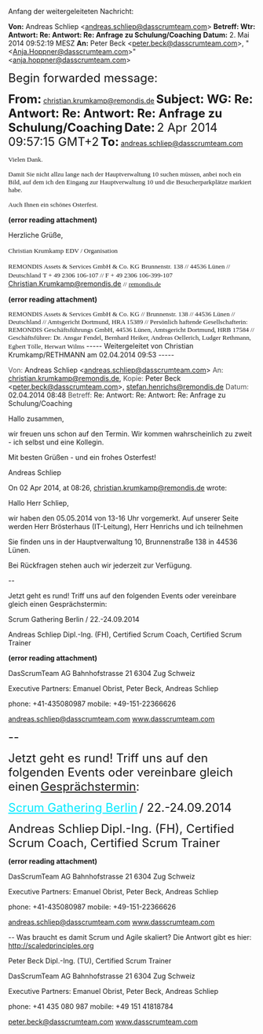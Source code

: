 <span style="color:#000ff;">Anfang der weitergeleiteten Nachricht:</span>

<span style="color:#000ff;"><b>Von:</b></span> <span style="color:#000ff;">Andreas Schliep <</span><a href="mailto:andreas.schliep@dasscrumteam.com" rel="noopener" class="external-link" target="_blank" style="color:#dca0dff;"><u>andreas.schliep@dasscrumteam.com</u></a><span style="color:#000ff;">></span>
<span style="color:#000ff;"><b>Betreff: Wtr: Antwort: Re: Antwort: Re: Anfrage zu Schulung/Coaching</b></span>
<span style="color:#000ff;"><b>Datum:</b></span> <span style="color:#000ff;">2. Mai 2014 09:52:19 MESZ</span>
<span style="color:#000ff;"><b>An:</b></span> <span style="color:#000ff;">Peter Beck <</span><a href="mailto:peter.beck@dasscrumteam.com" rel="noopener" class="external-link" target="_blank" style="color:#dca0dff;"><u>peter.beck@dasscrumteam.com</u></a><span style="color:#000ff;">>, "<</span><a href="mailto:Anja.Hoppner@dasscrumteam.com" rel="noopener" class="external-link" target="_blank" style="color:#dca0dff;"><u>Anja.Hoppner@dasscrumteam.com</u></a><span style="color:#000ff;">>" <</span><a href="mailto:anja.hoppner@dasscrumteam.com" rel="noopener" class="external-link" target="_blank" style="color:#dca0dff;"><u>anja.hoppner@dasscrumteam.com</u></a><span style="color:#000ff;">></span>



<span style="font-size:18pt;color:#000ff;">Begin forwarded message:</span>

<span style="font-size:18pt;color:#000ff;"><b>From:</b></span> <a href="mailto:christian.krumkamp@remondis.de" rel="noopener" class="external-link" target="_blank" style="font-size:18pt;color:#dca0dff;"><u>christian.krumkamp@remondis.de</u></a>
<span style="font-size:18pt;color:#000ff;"><b>Subject: WG: Re: Antwort: Re: Antwort: Re: Anfrage zu Schulung/Coaching</b></span>
<span style="font-size:18pt;color:#000ff;"><b>Date:</b></span> <span style="font-size:18pt;color:#000ff;">2 Apr 2014 09:57:15 GMT+2</span>
<span style="font-size:18pt;color:#000ff;"><b>To:</b></span> <a href="mailto:andreas.schliep@dasscrumteam.com" rel="noopener" class="external-link" target="_blank" style="font-size:18pt;color:#dca0dff;"><u>andreas.schliep@dasscrumteam.com</u></a>

<span style="font-family:ArialMT;font-size:10pt;color:#000ff;">Vielen Dank.</span> 

<span style="font-family:ArialMT;font-size:10pt;color:#000ff;">Damit Sie nicht allzu lange nach der Hauptverwaltung 10 suchen müssen, anbei noch ein Bild, auf dem ich den Eingang zur Hauptverwaltung 10 und die Besucherparkplätze markiert habe.</span> 

<span style="font-family:ArialMT;font-size:10pt;color:#000ff;">Auch Ihnen ein schönes Osterfest.</span> 

 **(error reading attachment)**
 

<span style="color:#000ff;">Herzliche Grüße,</span>

<span style="font-family:ArialMT;font-size:10pt;color:#000ff;">Christian Krumkamp</span> 
<span style="font-family:ArialMT;font-size:10pt;color:#000ff;">EDV / Organisation</span> 

<span style="font-family:ArialMT;font-size:10pt;color:#000ff;">REMONDIS Assets & Services GmbH & Co. KG</span> 
<span style="font-family:ArialMT;font-size:10pt;color:#000ff;">Brunnenstr. 138 // 44536 Lünen // Deutschland</span> 
<span style="font-family:ArialMT;font-size:10pt;color:#000ff;">T + 49 2306 106-107 // F + 49 2306 106-399-107</span> 
<a href="mailto:Christian.Krumkamp@remondis.de" rel="noopener" class="external-link" target="_blank" style="font-family:ArialMT;font-size:10pt;color:#00e9ff;"><u>Christian.Krumkamp@remondis.de</u></a> <span style="font-family:ArialMT;font-size:10pt;color:#000ff;">//</span> <a href="http://remondis.de/" rel="noopener" class="external-link" target="_blank" style="font-family:ArialMT;font-size:10pt;color:#dca0dff;"><u>remondis.de</u></a> 

 **(error reading attachment)**
  

<span style="font-family:ArialMT;font-size:10pt;color:#000ff;">REMONDIS Assets & Services GmbH & Co. KG // Brunnenstr. 138 // 44536 Lünen // Deutschland  // Amtsgericht Dortmund, HRA 15389 // Persönlich haftende Gesellschafterin: REMONDIS Geschäftsführungs GmbH, 44536 Lünen, Amtsgericht Dortmund, HRB 17584 // Geschäftsführer: Dr. Ansgar Fendel, Bernhard Heiker, Andreas Oellerich, Ludger Rethmann, Egbert Tölle, Herwart Wilms</span> 
<span style="color:#6b06cff;">----- Weitergeleitet von Christian Krumkamp/RETHMANN am 02.04.2014 09:53 -----</span> 

<span style="color:#4c4c4cff;">Von:</span>        <span style="color:#000ff;">Andreas Schliep <</span><a href="mailto:andreas.schliep@dasscrumteam.com" rel="noopener" class="external-link" target="_blank" style="color:#dca0dff;"><u>andreas.schliep@dasscrumteam.com</u></a><span style="color:#000ff;">></span> 
<span style="color:#4c4c4cff;">An:</span>        <a href="mailto:christian.krumkamp@remondis.de" rel="noopener" class="external-link" target="_blank" style="color:#dca0dff;"><u>christian.krumkamp@remondis.de</u></a><span style="color:#000ff;">,</span> 
<span style="color:#4c4c4cff;">Kopie:</span>        <span style="color:#000ff;">Peter Beck <</span><a href="mailto:peter.beck@dasscrumteam.com" rel="noopener" class="external-link" target="_blank" style="color:#dca0dff;"><u>peter.beck@dasscrumteam.com</u></a><span style="color:#000ff;">>,</span> <a href="mailto:stefan.henrichs@remondis.de" rel="noopener" class="external-link" target="_blank" style="color:#dca0dff;"><u>stefan.henrichs@remondis.de</u></a> 
<span style="color:#4c4c4cff;">Datum:</span>        <span style="color:#000ff;">02.04.2014 08:48</span> 
<span style="color:#4c4c4cff;">Betreff:</span>        <span style="color:#000ff;">Re: Antwort: Re: Antwort: Re: Anfrage zu Schulung/Coaching</span> 




<span style="color:#000ff;">Hallo zusammen,</span> 

<span style="color:#000ff;">wir freuen uns schon auf den Termin. Wir kommen wahrscheinlich zu zweit - ich selbst und eine Kollegin.</span> 

<span style="color:#000ff;">Mit besten Grüßen - und ein frohes Osterfest!</span> 

<span style="color:#000ff;">Andreas Schliep</span> 


<span style="color:#000ff;">On 02 Apr 2014, at 08:26,</span> <a href="mailto:christian.krumkamp@remondis.de" rel="noopener" class="external-link" target="_blank" style="color:#dca0dff;"><u>christian.krumkamp@remondis.de</u></a> <span style="color:#000ff;">wrote:</span>

<span style="color:#000ff;">Hallo Herr Schliep,</span> 

<span style="color:#000ff;">wir haben den 05.05.2014 von 13-16 Uhr vorgemerkt. Auf unserer Seite werden Herr Brösterhaus (IT-Leitung), Herr Henrichs und ich teilnehmen</span> 

<span style="color:#000ff;">Sie finden uns in der Hauptverwaltung 10, Brunnenstraße 138 in 44536 Lünen.</span> 

<span style="color:#000ff;">Bei Rückfragen stehen auch wir jederzeit zur Verfügung.</span> 


<span style="color:#000ff;">--</span>

<span style="color:#000ff;">Jetzt geht es rund! Triff uns auf den folgenden Events oder vereinbare gleich einen Gesprächstermin:</span>


<span style="color:#000ff;">Scrum Gathering Berlin / 22.-24.09.2014</span> 

<span style="color:#000ff;">Andreas Schliep</span>
<span style="color:#000ff;">Dipl.-Ing. (FH), Certified Scrum Coach, Certified Scrum Trainer</span>


 **(error reading attachment)**



<span style="color:#000ff;">DasScrumTeam AG</span>
<span style="color:#000ff;">Bahnhofstrasse 21</span>
<span style="color:#000ff;">6304 Zug</span>
<span style="color:#000ff;">Schweiz</span>

<span style="color:#000ff;">Executive Partners: Emanuel Obrist, Peter Beck, Andreas Schliep</span>

<span style="color:#000ff;">phone:  +41-435080987</span>
<span style="color:#000ff;">mobile: +49-151-22366626</span>

<a href="mailto:andreas.schliep@dasscrumteam.com" rel="noopener" class="external-link" target="_blank" style="color:#00feff;"><u>andreas.schliep@dasscrumteam.com</u></a>
<a href="http://www.dasscrumteam.com/" rel="noopener" class="external-link" target="_blank" style="color:#00feff;"><u>www.dasscrumteam.com</u></a>





<span style="font-size:18pt;color:#000ff;">--</span>

<span style="font-size:18pt;color:#000ff;">Jetzt geht es rund! Triff uns auf den folgenden Events oder vereinbare gleich einen</span> <a href="http://www.dasscrumteam.com/kontakt" rel="noopener" class="external-link" target="_blank" style="font-size:18pt;color:#dca0dff;"><u>Gesprächstermin</u></a><span style="font-size:18pt;color:#000ff;">:</span>


<a href="https://www.dasscrumteam.com/event/Scrum-Gathering-Berlin/140922-CON-/110" rel="noopener" class="external-link" target="_blank" style="font-size:18pt;color:#00e9ff;"><u>Scrum Gathering Berlin</u></a> <span style="font-size:18pt;color:#000ff;">/ 22.-24.09.2014</span> 

<span style="font-size:18pt;color:#000ff;">Andreas Schliep</span>
<span style="font-size:18pt;color:#000ff;">Dipl.-Ing. (FH), Certified Scrum Coach, Certified Scrum Trainer</span>


 **(error reading attachment)**



<span style="color:#000ff;">DasScrumTeam AG</span>
<span style="color:#000ff;">Bahnhofstrasse 21</span>
<span style="color:#000ff;">6304 Zug</span>
<span style="color:#000ff;">Schweiz</span>

<span style="color:#000ff;">Executive Partners: Emanuel Obrist, Peter Beck, Andreas Schliep</span>

<span style="color:#000ff;">phone:  +41-435080987</span>
<span style="color:#000ff;">mobile: +49-151-22366626</span>

<a href="mailto:andreas.schliep@dasscrumteam.com" rel="noopener" class="external-link" target="_blank" style="color:#00e9ff;"><u>andreas.schliep@dasscrumteam.com</u></a>
<a href="http://www.dasscrumteam.com/" rel="noopener" class="external-link" target="_blank" style="color:#00e9ff;"><u>www.dasscrumteam.com</u></a>

<span style="color:#000ff;">--</span> 
<span style="color:#000ff;">Was braucht es damit Scrum und Agile skaliert? Die Antwort gibt es hier:</span> <a href="http://scaledprinciples.org/" rel="noopener" class="external-link" target="_blank" style="color:#dca0dff;"><u>http://scaledprinciples.org</u></a>

<span style="color:#000ff;">Peter Beck</span>
<span style="color:#000ff;">Dipl.-Ing. (TU), Certified Scrum Trainer</span>

<span style="color:#000ff;">DasScrumTeam AG</span>
<span style="color:#000ff;">Bahnhofstrasse 21</span>
<span style="color:#000ff;">6304 Zug</span>
<span style="color:#000ff;">Schweiz</span>

<span style="color:#000ff;">Executive Partners: Emanuel Obrist, Peter Beck, Andreas Schliep</span>

<span style="color:#000ff;">phone:  +41 435 080 987</span>
<span style="color:#000ff;">mobile: +49 151 41818784</span>

<span style="color:#000ff;">peter.beck@dasscrumteam.com</span>
<span style="color:#000ff;">www.dasscrumteam.com</span>